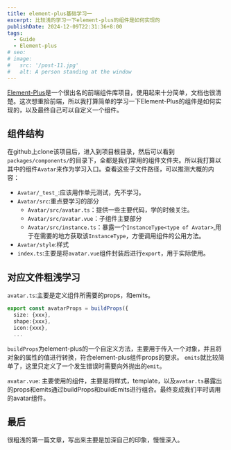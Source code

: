 ```yaml
---
title: element-plus基础学习一
excerpt: 比较浅的学习一下element-plus的组件是如何实现的
publishDate: 2024-12-09T22:31:36+8:00
tags:
  - Guide
  - Element-plus
# seo:
# image:
#   src: '/post-11.jpg'
#   alt: A person standing at the window
---
```


[Element-Plus](https://element-plus.org/)是一个很出名的前端组件库项目，使用起来十分简单，文档也很清楚。这次想重拾前端，所以我打算简单的学习一下Element-Plus的组件是如何实现的，以及最终自己可以自定义一个组件。

## 组件结构

在github上clone该项目后，进入到项目根目录，然后可以看到`packages/components/`的目录下，全都是我们常用的组件文件夹。所以我打算以其中的组件`Avatar`来作为学习入口。查看这些子文件路径，可以推测大概的内容：

- `Avatar/_test_`:应该用作单元测试，先不学习。
- `Avatar/src`:重点要学习的部分
  - `Avatar/src/avatar.ts`：提供一些主要代码，学的时候关注。
  - `Avatar/src/avatar.vue`：子组件主要部分
  - `Avatar/src/instance.ts`：暴露一个`InstanceType<type of Avatar>`,用于在需要的地方获取该`InstanceType`，方便调用组件的公用方法。
- `Avatar/style`:样式
- `index.ts`:主要是将`avatar.vue`组件封装后进行`export`，用于实际使用。

## 对应文件粗浅学习

`avatar.ts`:主要是定义组件所需要的props，和emits。

```typescript
export const avatarProps = buildProps({
  size: {xxx},
  shape:{xxx},
  icon:{xxx},
  ...
```
`buildProps`为element-plus的一个自定义方法，主要用于传入一个对象，并且将对象的属性的值进行转换，符合element-plus组件props的要求。
`emits`就比较简单了，这里只定义了一个发生错误时需要向外抛出的`emit`。

`avatar.vue`: 主要使用的组件，主要是将样式，template，以及`avatar.ts`暴露出的props和emits通过buildProps和buildEmits进行组合。最终变成我们平时调用的avatar组件。

## 最后
很粗浅的第一篇文章，写出来主要是加深自己的印象，慢慢深入。
